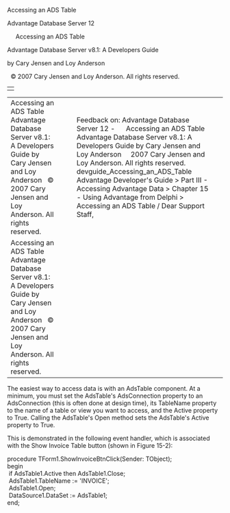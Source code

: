 Accessing an ADS Table




Advantage Database Server 12  

     Accessing an ADS Table

Advantage Database Server v8.1: A Developers Guide

by Cary Jensen and Loy Anderson

  © 2007 Cary Jensen and Loy Anderson. All rights reserved.

|  |
| --- |
|  |

|  |  |  |  |  |
| --- | --- | --- | --- | --- |
| Accessing an ADS Table  Advantage Database Server v8.1: A Developers Guide  by Cary Jensen and Loy Anderson    © 2007 Cary Jensen and Loy Anderson. All rights reserved. |  |  | Feedback on: Advantage Database Server 12 -      Accessing an ADS Table Advantage Database Server v8.1: A Developers Guide by Cary Jensen and Loy Anderson     2007 Cary Jensen and Loy Anderson. All rights reserved. devguide\_Accessing\_an\_ADS\_Table Advantage Developer's Guide > Part III - Accessing Advantage Data > Chapter 15 - Using Advantage from Delphi > Accessing an ADS Table / Dear Support Staff, |  |
| Accessing an ADS Table  Advantage Database Server v8.1: A Developers Guide  by Cary Jensen and Loy Anderson    © 2007 Cary Jensen and Loy Anderson. All rights reserved. |  |  |  |  |

The easiest way to access data is with an AdsTable component. At a minimum, you must set the AdsTable's AdsConnection property to an AdsConnection (this is often done at design time), its TableName property to the name of a table or view you want to access, and the Active property to True. Calling the AdsTable's Open method sets the AdsTable's Active property to True.

This is demonstrated in the following event handler, which is associated with the Show Invoice Table button (shown in Figure 15-2):

procedure TForm1.ShowInvoiceBtnClick(Sender: TObject);  
begin  
  if AdsTable1.Active then AdsTable1.Close;  
  AdsTable1.TableName := 'INVOICE';  
  AdsTable1.Open;  
  DataSource1.DataSet := AdsTable1;  
end;